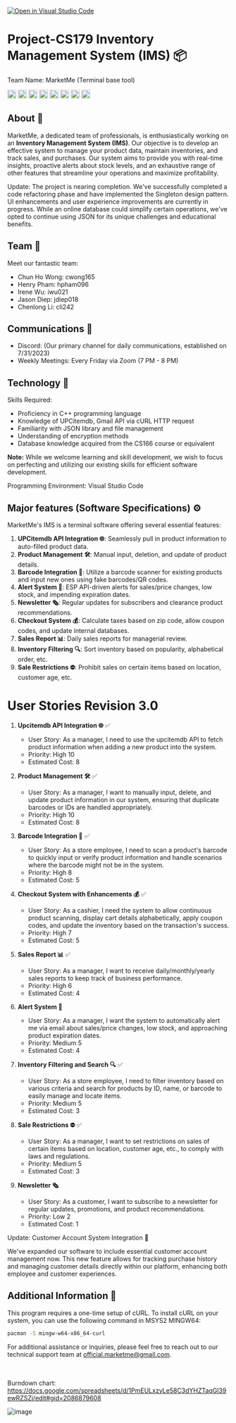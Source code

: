 [![Open in Visual Studio Code](https://classroom.github.com/assets/open-in-vscode-718a45dd9cf7e7f842a935f5ebbe5719a5e09af4491e668f4dbf3b35d5cca122.svg)](https://classroom.github.com/online_ide?assignment_repo_id=11509564&assignment_repo_type=AssignmentRepo)
# Project-CS179 Inventory Management System (IMS) 📦
Team Name: MarketMe (Terminal base tool)

<code><img height="20" src="https://img.shields.io/badge/Powered%20by-C%2B%2B-blue?style=flat-square&logo=c%2B%2B" alt="Powered by C++" title="Powered by C++"></code>
<code><img height="20" src="https://img.shields.io/badge/Database-JSON-orange?style=flat-square&logo=json" alt="JSON" title="JSON"></code>
<code><img height="20" src="https://img.shields.io/badge/Utilizes-UPCitemdb-red?style=flat-square&logo=barcode" alt="Utilizes UPCitemdb" title="Utilizes UPCitemdb"></code>
<code><img height="20" src="https://img.shields.io/badge/Utilizes-GmailAPI-yellow?style=flat-square&logo=gmail" alt="Utilizes Gmail API" title="Utilizes Gmail API"></code>
<code><img height="20" src="https://img.shields.io/badge/Utilizes-cURL%20HTTP%20Request-lightgrey?style=flat-square&logo=curl" alt="cURL HTTP Request" title="cURL HTTP Request"></code>
<code><img height="20" src="https://img.shields.io/badge/Features-Barcode%20Scanner-purple?style=flat-square&logo=barcode" alt="Barcode Scanner" title="Barcode Scanner"></code>
<code><img height="20" src="https://img.shields.io/badge/Features-ID%20Scanner-brown?style=flat-square&logo=id-card" alt="ID Scanner Function" title="ID Scanner Function"></code>
<code><img height="20" src="https://img.shields.io/badge/Design-Singleton%20Pattern-darkgreen?style=flat-square" alt="Uses Singleton Design Pattern" title="Uses Singleton Design Pattern"></code>


## About 📝

MarketMe, a dedicated team of professionals, is enthusiastically working on an **Inventory Management System (IMS)**. Our objective is to develop an effective system to manage your product data, maintain inventories, and track sales, and purchases. Our system aims to provide you with real-time insights, proactive alerts about stock levels, and an exhaustive range of other features that streamline your operations and maximize profitability.

Update: The project is nearing completion. We've successfully completed a code refactoring phase and have implemented the Singleton design pattern. UI enhancements and user experience improvements are currently in progress. While an online database could simplify certain operations, we've opted to continue using JSON for its unique challenges and educational benefits.

## Team 👥

Meet our fantastic team:

- Chun Ho Wong: cwong165
- Henry Pham: hpham096
- Irene Wu: iwu021
- Jason Diep: jdiep018
- Chenlong Li: cli242


## Communications 📡

- Discord: (Our primary channel for daily communications, established on 7/31/2023)
- Weekly Meetings: Every Friday via Zoom (7 PM - 8 PM)

## Technology 📘

Skills Required: 

- Proficiency in C++ programming language
- Knowledge of UPCitemdb, Gmail API via cURL HTTP request
- Familiarity with JSON library and file management
- Understanding of encryption methods
- Database knowledge acquired from the CS166 course or equivalent

**Note:** While we welcome learning and skill development, we wish to focus on perfecting and utilizing our existing skills for efficient software development. 

Programming Environment: Visual Studio Code

## Major features (Software Specifications) ⚙️

MarketMe's IMS is a terminal software offering several essential features:

1. **UPCitemdb API Integration 🌐**: Seamlessly pull in product information to auto-filled product data.
2. **Product Management 🛠️**: Manual input, deletion, and update of product details.
3. **Barcode Integration 📸**: Utilize a barcode scanner for existing products and input new ones using fake barcodes/QR codes.
4. **Alert System 🔔**: ESP API-driven alerts for sales/price changes, low stock, and impending expiration dates.
5. **Newsletter 🗞️**: Regular updates for subscribers and clearance product recommendations.
6. **Checkout System 💰**: Calculate taxes based on zip code, allow coupon codes, and update internal databases.
7. **Sales Report 📊**: Daily sales reports for managerial review.
8. **Inventory Filtering 🔍**: Sort inventory based on popularity, alphabetical order, etc.
9. **Sale Restrictions ⛔**: Prohibit sales on certain items based on location, customer age, etc.

# User Stories Revision 3.0

1. **Upcitemdb API Integration 🌐** ✅
   - User Story: As a manager, I need to use the upcitemdb API to fetch product information when adding a new product into the system.
   - Priority: High 10
   - Estimated Cost: 8

2. **Product Management 🛠️** ✅
   - User Story: As a manager, I want to manually input, delete, and update product information in our system, ensuring that duplicate barcodes or IDs are handled appropriately.
   - Priority: High 10
   - Estimated Cost: 8

3. **Barcode Integration 📸** ✅
   - User Story: As a store employee, I need to scan a product's barcode to quickly input or verify product information and handle scenarios where the barcode might not be in the system.
   - Priority: High 8
   - Estimated Cost: 5

4. **Checkout System with Enhancements 💰** ✅
   - User Story: As a cashier, I need the system to allow continuous product scanning, display cart details alphabetically, apply coupon codes, and update the inventory based on the transaction's success.
   - Priority: High 7
   - Estimated Cost: 5

5. **Sales Report 📊** ✅
   - User Story: As a manager, I want to receive daily/monthly/yearly sales reports to keep track of business performance.
   - Priority: High 6
   - Estimated Cost: 4

6. **Alert System 🔔**
   - User Story: As a manager, I want the system to automatically alert me via email about sales/price changes, low stock, and approaching product expiration dates.
   - Priority: Medium 5
   - Estimated Cost: 4

7. **Inventory Filtering and Search 🔍** ✅
   - User Story: As a store employee, I need to filter inventory based on various criteria and search for products by ID, name, or barcode to easily manage and locate items.
   - Priority: Medium 5
   - Estimated Cost: 3

8. **Sale Restrictions ⛔** ✅
   - User Story: As a manager, I want to set restrictions on sales of certain items based on location, customer age, etc., to comply with laws and regulations.
   - Priority: Medium 5
   - Estimated Cost: 3

9. **Newsletter 🗞️**
   - User Story: As a customer, I want to subscribe to a newsletter for regular updates, promotions, and product recommendations.
   - Priority: Low 2
   - Estimated Cost: 1

Update: Customer Account System Integration 🌟

We've expanded our software to include essential customer account management now. This new feature allows for tracking purchase history and managing customer details directly within our platform, enhancing both employee and customer experiences.

## Additional Information 📌

This program requires a one-time setup of cURL. To install cURL on your system, you can use the following command in MSYS2 MINGW64:
```bash
pacman -S mingw-w64-x86_64-curl
```
For additional assistance or inquiries, please feel free to reach out to our technical support team at official.marketme@gmail.com. <br><br><br>








Burndown chart:
https://docs.google.com/spreadsheets/d/1PmEULxzyLe58C3dYHZTaqGl39ewRZSZj/edit#gid=2086879608

![image](https://github.com/CS179K-Summer23/cs179-project-marketme/assets/77028662/df374ed2-25ec-4f68-a2a6-dd62edf9160b)





